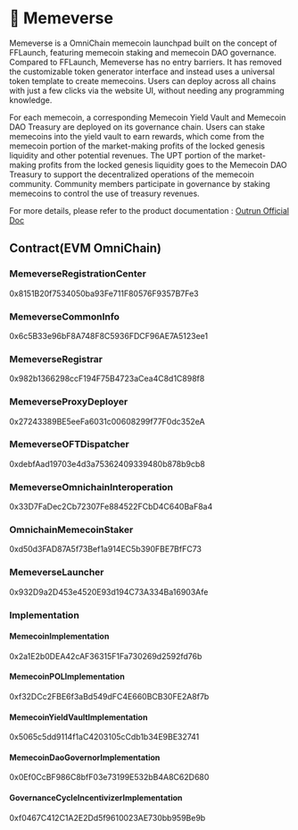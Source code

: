 # 🤩 Memeverse

Memeverse is a OmniChain memecoin launchpad built on the concept of FFLaunch, featuring memecoin staking and memecoin DAO governance. Compared to FFLaunch, Memeverse has no entry barriers. It has removed the customizable token generator interface and instead uses a universal token template to create memecoins. Users can deploy across all chains with just a few clicks via the website UI, without needing any programming knowledge.

For each memecoin, a corresponding Memecoin Yield Vault and Memecoin DAO Treasury are deployed on its governance chain. Users can stake memecoins into the yield vault to earn rewards, which come from the memecoin portion of the market-making profits of the locked genesis liquidity and other potential revenues. The UPT portion of the market-making profits from the locked genesis liquidity goes to the Memecoin DAO Treasury to support the decentralized operations of the memecoin community. Community members participate in governance by staking memecoins to control the use of treasury revenues.

For more details, please refer to the product documentation : [Outrun Official Doc](https://outrun.gitbook.io/doc "Outrun Official Doc")

## Contract(EVM OmniChain)

### MemeverseRegistrationCenter

0x8151B20f7534050ba93Fe711F80576F9357B7Fe3

### MemeverseCommonInfo

0x6c5B33e96bF8A748F8C5936FDCF96AE7A5123ee1

### MemeverseRegistrar

0x982b1366298ccF194F75B4723aCea4C8d1C898f8

### MemeverseProxyDeployer

0x27243389BE5eeFa6031c00608299f77F0dc352eA

### MemeverseOFTDispatcher

0xdebfAad19703e4d3a75362409339480b878b9cb8

### MemeverseOmnichainInteroperation

0x33D7FaDec2Cb72307Fe884522FCbD4C640BaF8a4

### OmnichainMemecoinStaker

0xd50d3FAD87A5f73Bef1a914EC5b390FBE7BfFC73

### MemeverseLauncher

0x932D9a2D453e4520E93d194C73A334Ba16903Afe

### Implementation

#### MemecoinImplementation

0x2a1E2b0DEA42cAF36315F1Fa730269d2592fd76b

#### MemecoinPOLImplementation

0xf32DCc2FBE6f3aBd549dFC4E660BCB30FE2A8f7b

#### MemecoinYieldVaultImplementation

0x5065c5dd9114f1aC4203105cCdb1b34E9BE32741

#### MemecoinDaoGovernorImplementation

0x0Ef0CcBF986C8bfF03e73199E532bB4A8C62D680

#### GovernanceCycleIncentivizerImplementation

0xf0467C412C1A2E2Dd5f9610023AE730bb959Be9b
